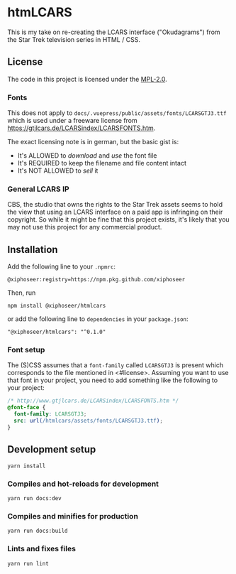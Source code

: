 # htmLCARS

This is my take on re-creating the LCARS interface ("Okudagrams") from the Star Trek
television series in HTML / CSS.

## License

The code in this project is licensed under the [MPL-2.0](https://spdx.org/licenses/MPL-2.0.html).

### Fonts

This does not apply to `docs/.vuepress/public/assets/fonts/LCARSGTJ3.ttf` which
is used under a freeware license from <https://gtjlcars.de/LCARSindex/LCARSFONTS.htm>.

The exact licensing note is in german, but the basic gist is:

- It's ALLOWED to *download* and *use* the font file
- It's REQUIRED to keep the filename and file content intact
- It's NOT ALLOWED to *sell* it

### General LCARS IP

CBS, the studio that owns the rights to the Star Trek assets seems to
hold the view that using an LCARS interface on a paid app is infringing
on their copyright. So while it might be fine that this project exists,
it's likely that you may not use this project for any commercial product.

## Installation

Add the following line to your `.npmrc`:

```
@xiphoseer:registry=https://npm.pkg.github.com/xiphoseer
```

Then, run

```
npm install @xiphoseer/htmlcars
```

or add the following line to `dependencies` in your `package.json`:

```
"@xiphoseer/htmlcars": "^0.1.0"
```

### Font setup

The (S)CSS assumes that a `font-family` called `LCARSGTJ3` is present
which corresponds to the file mentioned in <#license>. Assuming you
want to use that font in your project, you need to add something like
the following to your project:

```css
/* http://www.gtjlcars.de/LCARSindex/LCARSFONTS.htm */
@font-face {
  font-family: LCARSGTJ3;
  src: url(/htmlcars/assets/fonts/LCARSGTJ3.ttf);
}
```

## Development setup
```
yarn install
```

### Compiles and hot-reloads for development
```
yarn run docs:dev
```

### Compiles and minifies for production
```
yarn run docs:build
```

### Lints and fixes files
```
yarn run lint
```
